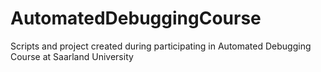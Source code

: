 # AutomatedDebuggingCourse
Scripts and project created during participating in Automated Debugging Course at Saarland University
